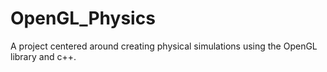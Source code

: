 # OpenGL_Physics
A project centered around creating physical simulations using the OpenGL library and c++. 
